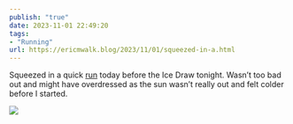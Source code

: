 ```yaml
---
publish: "true"
date: 2023-11-01 22:49:20
tags:
- "Running"
url: https://ericmwalk.blog/2023/11/01/squeezed-in-a.html
---
```

Squeezed in a quick [run](https://strava.com/activities/10144527564) today before the Ice Draw tonight. Wasn’t too bad out and might have overdressed as the sun wasn’t really out and felt colder before I started.

![](https://ericmwalk.blog/uploads/2023/b77a4fa4-d8a2-4c91-96ca-f8749c68bc68.jpg)